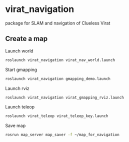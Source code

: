 # virat_navigation
package for SLAM and navigation of Clueless Virat

Create a map
------------

Launch world
```bash
roslaunch virat_navigation virat_nav_world.launch
```

Start gmapping
```bash
roslaunch virat_navigation gmapping_demo.launch
```

Launch rviz
```bash
roslaunch virat_navigation virat_gmapping_rviz.launch
```

Launch teleop
```bash
roslaunch virat_teleop virat_teleop_key.launch
```

Save map
```bash
rosrun map_server map_saver -f ~/map_for_navigation
```

